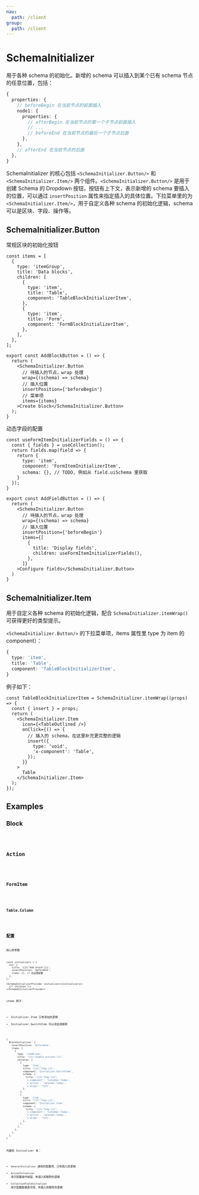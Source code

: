 ```yaml
---
nav:
  path: /client
group:
  path: /client
---
```


# SchemaInitializer

用于各种 schema 的初始化。新增的 schema 可以插入到某个已有 schema 节点的任意位置，包括：

```ts
{
  properties: {
    // beforeBegin 在当前节点的前面插入
    node1: {
      properties: {
        // afterBegin 在当前节点的第一个子节点前面插入
        // ...
        // beforeEnd 在当前节点的最后一个子节点后面
      },
    },
    // afterEnd 在当前节点的后面
  },
}
```

SchemaInitializer 的核心包括 `<SchemaInitializer.Button/>` 和 `<SchemaInitializer.Item/>` 两个组件。`<SchemaInitializer.Button/>` 是用于创建 Schema 的 Dropdown 按钮，按钮有上下文，表示新增的 schema 要插入的位置，可以通过 `insertPosition` 属性来指定插入的具体位置。下拉菜单里的为 `<SchemaInitializer.Item/>`，用于自定义各种 schema 的初始化逻辑，schema 可以是区块、字段、操作等。

## SchemaInitializer.Button

常规区块的初始化按钮

```tsx | pure
const items = [
  {
    type: 'itemGroup',
    title: 'Data blocks',
    children: [
      {
        type: 'item',
        title: 'Table',
        component: 'TableBlockInitializerItem',
      },
      {
        type: 'item',
        title: 'Form',
        component: 'FormBlockInitializerItem',
      },
    ],
  },
];

export const AddBlockButton = () => {
  return (
    <SchemaInitializer.Button
      // 待插入的节点，wrap 处理
      wrap={(schema) => schema}
      // 插入位置
      insertPosition={'beforeBegin'}
      // 菜单项
      items={items}
    >Create block</SchemaInitializer.Button>
  );
}
```

动态字段的配置

```tsx | pure
const useFormItemInitializerFields = () => {
  const { fields } = useCollection();
  return fields.map(field => {
    return {
      type: 'item',
      component: 'FormItemInitializerItem',
      schema: {}, // TODO, 例如从 field.uiSchema 里获取
    }
  });
}

export const AddFieldButton = () => {
  return (
    <SchemaInitializer.Button
      // 待插入的节点，wrap 处理
      wrap={(schema) => schema}
      // 插入位置
      insertPosition={'beforeBegin'}
      items={[
        {
          title: 'Display fields',
          children: useFormItemInitializerFields(),
        },
      ]}
    >Configure fields</SchemaInitializer.Button>
  )
}
```

## SchemaInitializer.Item

用于自定义各种 schema 的初始化逻辑，配合 `SchemaInitializer.itemWrap()` 可获得更好的类型提示。

`<SchemaInitializer.Button/>` 的下拉菜单项，items 属性里 type 为 item 的 component）：

```ts
{
  type: 'item',
  title: 'Table',
  component: 'TableBlockInitializerItem',
}
```

例子如下：

```tsx | pure
const TableBlockInitializerItem = SchemaInitializer.itemWrap((props) => {
  const { insert } = props;
  return (
    <SchemaInitializer.Item
      icon={<TableOutlined />}
      onClick={() => {
        // 插入的 schema，在这里补充更完整的逻辑
        insert({
          type: 'void',
          'x-component': 'Table',
        });
      }}
    >
      Table
    </SchemaInitializer.Item>
  );
});
```

## Examples

### Block

<code src="./demos/demo1.tsx" />

### Action

<code src="./demos/demo2.tsx" />

### FormItem

<code src="./demos/demo3.tsx" />

### Table.Column

<code src="./demos/demo4.tsx" />

## 配置

核心的参数

```tsx | pure
const initializers = {
  xxx: {
    title: '{{t("Add block")}}',
    insertPosition: 'beforeEnd',
    items: [], // 在这里配置
  },
};

<SchemaInitializerProvider initializers={initializers}>
  {/* children */}
</SchemaInitializerProvider>
```

items 例子：

- Initializer.Item 只有添加的逻辑
- Initializer.SwitchItem 可以添加或移除

```ts
{
  BlockInitializer: {
    insertPosition: 'beforeEnd',
    items: [
      {
        type: 'itemGroup',
        title: "{{t('Enable actions')}}",
        children: [
          {
            type: 'item',
            title: "{{t('Tody')}}",
            component: 'Initializer.SwitchItem',
            schema: {
              title: "{{t('Tody')}}",
              'x-component': 'Calendar.Today',
              'x-action': `calendar:today`,
              'x-align': 'left',
            },
          },
          {
            type: 'item',
            title: "{{t('Tody')}}",
            component: 'Initializer.Item',
            schema: {
              title: "{{t('Tody')}}",
              'x-component': 'Calendar.Today',
              'x-action': `calendar:today`,
              'x-align': 'left',
            },
          },
        ],
      },
    ],
  },
}
```

内置的 Initializer 有：

- `GeneralInitializer` 通用的配置项，只有插入的逻辑
- `ActionInitializer` 用于配置操作按钮，有插入和移除的逻辑
- `CollectionFieldInitializer` 用于配置数据表字段，有插入和移除的逻辑
